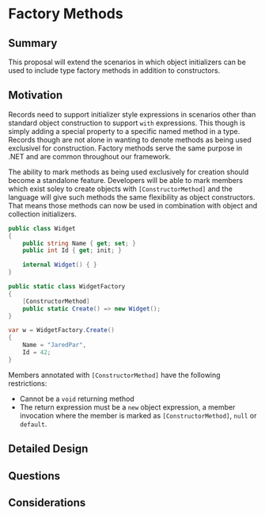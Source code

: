 Factory Methods
=====

## Summary
This proposal will extend the scenarios in which object initializers can be
used to include type factory methods in addition to constructors. 

## Motivation
Records need to support initializer style expressions in scenarios other than
standard object construction to support `with` expressions. This though is 
simply adding a special property to a specific named method in a type. Records
though are not alone in wanting to denote methods as being used exclusivel for
construction. Factory methods serve the same purpose in .NET and are common
throughout our framework.

The ability to mark methods as being used exclusively for creation should 
become a standalone feature. Developers will be able to mark members which 
exist soley to create objects with `[ConstructorMethod]` and the language will
give such methods the same flexibility as object constructors. That means 
those methods can now be used in combination with object and collection 
initializers.

```cs
public class Widget
{
    public string Name { get; set; }
    public int Id { get; init; }

    internal Widget() { }
}

public static class WidgetFactory
{
    [ConstructorMethod]
    public static Create() => new Widget();
}

var w = WidgetFactory.Create()
{
    Name = "JaredPar",
    Id = 42;
}
```

Members annotated with `[ConstructorMethod]` have the following restrictions:
- Cannot be a `void` returning method
- The return expression must be a `new` object expression, a member invocation 
where the member is marked as `[ConstructorMethod]`, `null` or `default`.

## Detailed Design

## Questions

## Considerations 